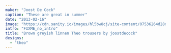 ```yaml
---
maker: "Joost De Cock"
caption: "These are great in summer"
date: "2013-02-16"
image: "https://cdn.sanity.io/images/hl5bw8cj/site-content/07536264d28ddbdfefb7c48a22e3cad6094b02da-2048x1365.jpg"
intro: "FIXME_no_intro"
title: "Brown greyish linnen Theo trousers by joostdecock"
designs:
  - "theo"
---
```


